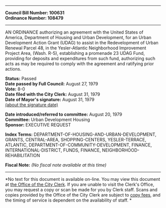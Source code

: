 * * * * *  
  
**Council Bill Number: [](#h0)[](#h2)100631**   
**Ordinance Number: 108479**  
  
* * * * *  
  
AN ORDINANCE authorizing an agreement with the United States of America, Department of Housing and Urban Development, for an Urban Development Action Grant (UDAG) to assist in the Redevelopment of Urban Renewal Parcel 48, in the Yesler-Atlantic Neighborhood Improvement Project Area, (Wash. R-5), establishing a promenade 23 UDAG Fund, providing for deposits and expenditures from such fund, authorizing such acts as may be required to comply with the agreement and ratifying prior actions.  
  
**Status:** Passed   
**Date passed by Full Council:** August 27, 1979   
**Vote:** 8-0   
**Date filed with the City Clerk:** August 31, 1979   
**Date of Mayor's signature:** August 31, 1979   
[(about the signature date)](/~public/approvaldate.htm)   
  
  
**Date introduced/referred to committee:** August 20, 1979   
**Committee:** Urban Development Housing   
**Sponsor:** EXECUTIVE REQUEST   
  
**Index Terms:** DEPARTMENT-OF-HOUSING-AND-URBAN-DEVELOPMENT, GRANTS, CENTRAL-AREA, SHOPPING-CENTERS, YESLER-TERRACE, ATLANTIC, DEPARTMENT-OF-COMMUNITY-DEVELOPMENT, FINANCE, INTERNATIONAL-DISTRICT, FUNDS, FINANCE, NEIGHBORHOOD-REHABILITATION  
  
**Fiscal Note:** *(No fiscal note available at this time)*  
  
* * * * *  
  
*No text for this document is available on-line. You may view this document at [the Office of the City Clerk](http://www.seattle.gov/leg/clerk/contactUs.htm). If you are unable to visit the Clerk's Office, you may request a copy or scan be made for you by Clerk staff. Scans and copies provided by the Office of the City Clerk are subject to [copy fees](http://clerk.seattle.gov/~public/clerkfees.htm), and the timing of service is dependent on the availability of staff. *  
  
  
